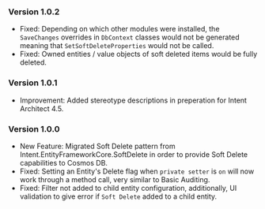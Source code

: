 ### Version 1.0.2

- Fixed: Depending on which other modules were installed, the `SaveChanges` overrides in `DbContext` classes would not be generated meaning that `SetSoftDeleteProperties` would not be called.
- Fixed: Owned entities / value objects of soft deleted items would be fully deleted.

### Version 1.0.1

- Improvement: Added stereotype descriptions in preperation for Intent Architect 4.5.

### Version 1.0.0

- New Feature: Migrated Soft Delete pattern from Intent.EntityFrameworkCore.SoftDelete in order to provide Soft Delete capabilities to Cosmos DB.
- Fixed: Setting an Entity's Delete flag when `private setter` is `on` will now work through a method call, very similar to Basic Auditing.
- Fixed: Filter not added to child entity configuration, additionally, UI validation to give error if `Soft Delete` added to a child entity.